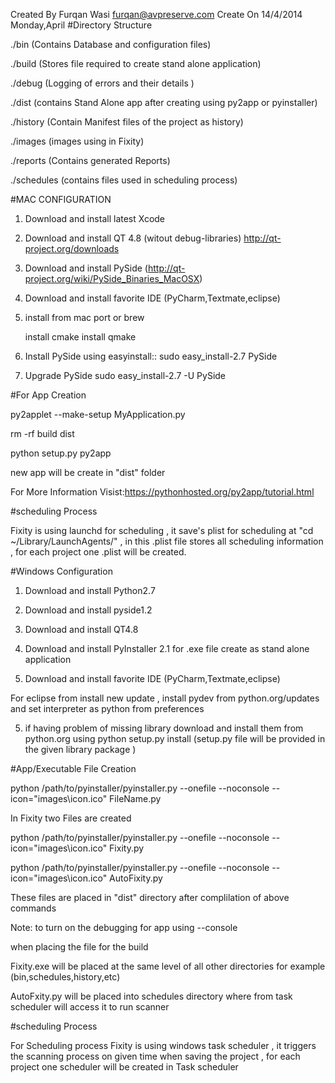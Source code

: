 Created By Furqan Wasi <furqan@avpreserve.com> Create On 14/4/2014 Monday,April
#Directory Structure

./bin (Contains Database and configuration files)

./build (Stores file required to create stand alone application)

./debug (Logging of errors and their details )

./dist  (contains Stand Alone app after creating using py2app or pyinstaller)

./history (Contain Manifest files of the project as history)

./images (images using in Fixity)

./reports (Contains generated Reports)

./schedules (contains files used in scheduling process) 


#MAC CONFIGURATION

1) Download and install latest Xcode

2) Download and install QT 4.8 (witout debug-libraries) http://qt-project.org/downloads

3) Download and install PySide (http://qt-project.org/wiki/PySide_Binaries_MacOSX)

4) Download and install favorite IDE (PyCharm,Textmate,eclipse)

5) install from mac port or brew

   install cmake
   install qmake

6) Install PySide using easyinstall:: sudo easy_install-2.7 PySide

7) Upgrade PySide sudo easy_install-2.7 -U PySide

#For App Creation

py2applet --make-setup MyApplication.py

rm -rf build dist

python setup.py py2app

new app will be create in "dist" folder

For More Information Visist:https://pythonhosted.org/py2app/tutorial.html

#scheduling Process

Fixity is using launchd for scheduling , it save's plist for scheduling at "cd ~/Library/LaunchAgents/" , in this .plist file stores all scheduling information , for each project one .plist will be created.


#Windows Configuration

1) Download and install Python2.7

2) Download and install pyside1.2

2) Download and install QT4.8

3) Download and install PyInstaller 2.1 for .exe file create as stand alone application

4) Download and install favorite IDE (PyCharm,Textmate,eclipse)

For eclipse from install new update , install pydev from python.org/updates and set interpreter as python from preferences  

5) if having problem of missing library download and install them from python.org using python setup.py install (setup.py file will be provided in the given library package ) 

#App/Executable File Creation

python /path/to/pyinstaller/pyinstaller.py --onefile --noconsole --icon="images\icon.ico" FileName.py

In Fixity two Files are created

python /path/to/pyinstaller/pyinstaller.py --onefile --noconsole --icon="images\icon.ico" Fixity.py

python /path/to/pyinstaller/pyinstaller.py --onefile --noconsole --icon="images\icon.ico" AutoFixity.py

These files are placed in "dist" directory after complilation of above commands 


Note: to turn on the debugging for app using --console 


when placing the file for the build 

Fixity.exe will be placed at the same level of all other directories for example (bin,schedules,history,etc) 

AutoFxity.py will be placed into schedules directory where from task scheduler will access it to run scanner


#scheduling Process

For Scheduling process Fixity is using windows task scheduler , it triggers the scanning process on given time when saving the project , for each project one scheduler will be created in Task scheduler   
